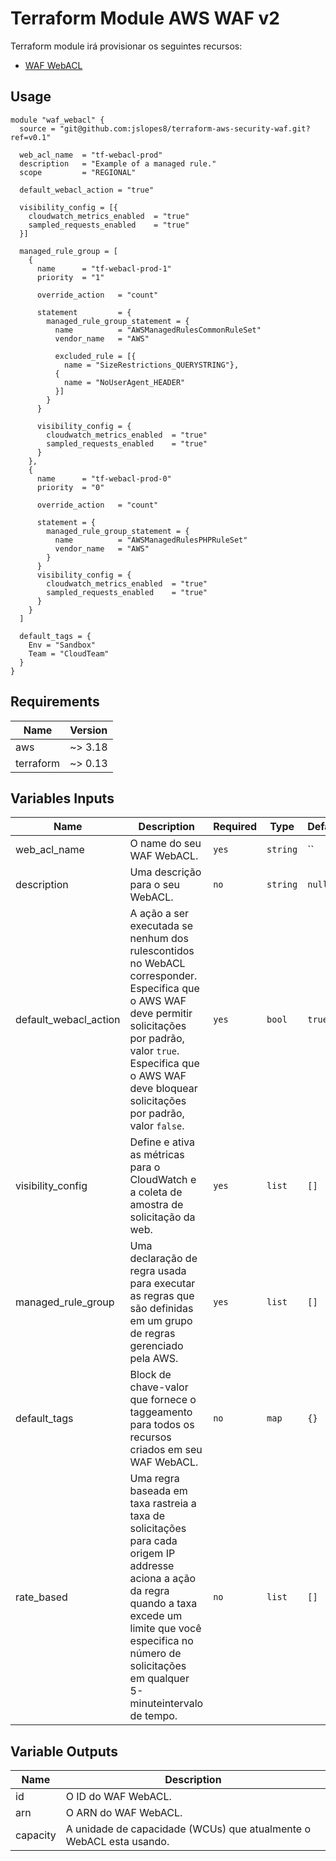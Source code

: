 # Terraform Module AWS WAF v2

Terraform module irá provisionar os seguintes recursos:

* [WAF WebACL](https://registry.terraform.io/providers/hashicorp/aws/latest/docs/resources/waf_web_acl)

## Usage
```hcl
module "waf_webacl" {
  source = "git@github.com:jslopes8/terraform-aws-security-waf.git?ref=v0.1"

  web_acl_name  = "tf-webacl-prod"
  description   = "Example of a managed rule."
  scope         = "REGIONAL"

  default_webacl_action = "true"

  visibility_config = [{
    cloudwatch_metrics_enabled  = "true"
    sampled_requests_enabled    = "true"
  }]

  managed_rule_group = [
    {
      name      = "tf-webacl-prod-1"
      priority  = "1"

      override_action   = "count"

      statement         = {
        managed_rule_group_statement = {
          name          = "AWSManagedRulesCommonRuleSet"
          vendor_name   = "AWS"

          excluded_rule = [{
            name = "SizeRestrictions_QUERYSTRING"},
          {
            name = "NoUserAgent_HEADER"
          }]
        }
      }

      visibility_config = {
        cloudwatch_metrics_enabled  = "true"
        sampled_requests_enabled    = "true"
      }
    },
    {
      name      = "tf-webacl-prod-0"
      priority  = "0"

      override_action   = "count"

      statement = {
        managed_rule_group_statement = {
          name          = "AWSManagedRulesPHPRuleSet"
          vendor_name   = "AWS"
        }
      }
      visibility_config = {
        cloudwatch_metrics_enabled  = "true"
        sampled_requests_enabled    = "true"
      }
    }
  ]

  default_tags = {
    Env = "Sandbox"
    Team = "CloudTeam"
  }
}
```

## Requirements
| Name | Version |
| ---- | ------- |
| aws | ~> 3.18 |
| terraform | ~> 0.13 |

<!-- BEGINNING OF PRE-COMMIT-TERRAFORM DOCS HOOK -->
## Variables Inputs
| Name | Description | Required | Type | Default |
| ---- | ----------- | -------- | ---- | ------- |
| web_acl_name | O name do seu WAF WebACL. | `yes` | `string` | `` |
| description | Uma descrição para o seu WebACL. | `no` | `string` | `null` |
| default_webacl_action | A ação a ser executada se nenhum dos rulescontidos no WebACL corresponder. Especifica que o AWS WAF deve permitir solicitações por padrão, valor `true`. Especifica que o AWS WAF deve bloquear solicitações por padrão, valor `false`. | `yes` | `bool` | `true` |
| visibility_config | Define e ativa as métricas para o CloudWatch e a coleta de amostra de solicitação da web. | `yes` | `list` | `[]` |
| managed_rule_group | Uma declaração de regra usada para executar as regras que são definidas em um grupo de regras gerenciado pela AWS. | `yes` | `list` | `[]` |
| default_tags | Block de chave-valor que fornece o taggeamento para todos os recursos criados em seu WAF WebACL. | `no` | `map` |`{}` |
| rate_based | Uma regra baseada em taxa rastreia a taxa de solicitações para cada origem IP addresse aciona a ação da regra quando a taxa excede um limite que você especifica no número de solicitações em qualquer 5-minuteintervalo de tempo. | `no` | `list` | `[]` |

## Variable Outputs
<!-- END OF PRE-COMMIT-TERRAFORM DOCS HOOK -->
| Name | Description |
| ---- | ----------- |
| id | O ID do WAF WebACL. |
| arn | O ARN do WAF WebACL. |
| capacity | A unidade de capacidade (WCUs) que atualmente o WebACL esta usando. |